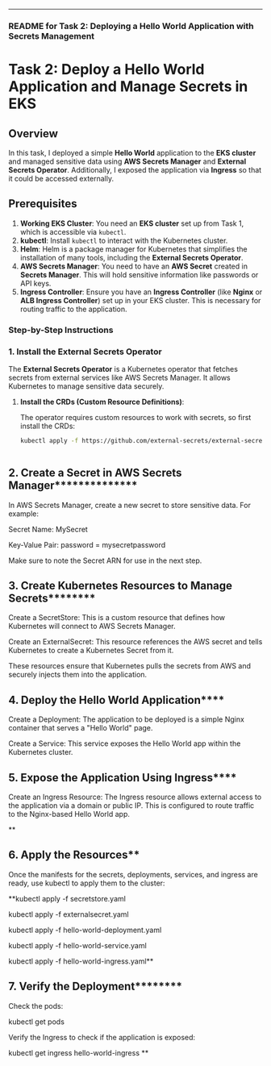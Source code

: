 

---

### **README for Task 2: Deploying a Hello World Application with Secrets Management**

# **Task 2: Deploy a Hello World Application and Manage Secrets in EKS**

## **Overview**

In this task, I deployed a simple **Hello World** application to the **EKS cluster** and managed sensitive data using **AWS Secrets Manager** and **External Secrets Operator**. Additionally, I exposed the application via **Ingress** so that it could be accessed externally.

## **Prerequisites**

1. **Working EKS Cluster**: You need an **EKS cluster** set up from Task 1, which is accessible via `kubectl`.
2. **kubectl**: Install `kubectl` to interact with the Kubernetes cluster. 
3. **Helm**: Helm is a package manager for Kubernetes that simplifies the installation of many tools, including the **External Secrets Operator**.
4. **AWS Secrets Manager**: You need to have an **AWS Secret** created in **Secrets Manager**. This will hold sensitive information like passwords or API keys.
5. **Ingress Controller**: Ensure you have an **Ingress Controller** (like **Nginx** or **ALB Ingress Controller**) set up in your EKS cluster. This is necessary for routing traffic to the application.




### Step-by-Step Instructions



### **1. **Install the External Secrets Operator****

The **External Secrets Operator** is a Kubernetes operator that fetches secrets from external services like AWS Secrets Manager. It allows Kubernetes to manage sensitive data securely.

1. **Install the CRDs (Custom Resource Definitions)**:

   The operator requires custom resources to work with secrets, so first install the CRDs:

   ```bash
   kubectl apply -f https://github.com/external-secrets/external-secrets/releases/download/v0.6.0/external-secrets-crds.yaml

   
   
## ******2**. Create a Secret in AWS Secrets Manager******************

In AWS Secrets Manager, create a new secret to store sensitive data. For example:

Secret Name: MySecret

Key-Value Pair: password = mysecretpassword

Make sure to note the Secret ARN for use in the next step.



## ******3. Create Kubernetes Resources to Manage Secrets**************

Create a SecretStore: This is a custom resource that defines how Kubernetes will connect to AWS Secrets Manager.

Create an ExternalSecret: This resource references the AWS secret and tells Kubernetes to create a Kubernetes Secret from it.

These resources ensure that Kubernetes pulls the secrets from AWS and securely injects them into the application.



## ******4. Deploy the Hello World Application**********
Create a Deployment: The application to be deployed is a simple Nginx container that serves a "Hello World" page.

Create a Service: This service exposes the Hello World app within the Kubernetes cluster.

## ******5. Expose the Application Using Ingress**********
   
Create an Ingress Resource: The Ingress resource allows external access to the application via a domain or public IP. This is configured to route traffic to the Nginx-based Hello World app.

**
## ********6. Apply the Resources**********

Once the manifests for the secrets, deployments, services, and ingress are ready, use kubectl to apply them to the cluster:


**kubectl apply -f secretstore.yaml

kubectl apply -f externalsecret.yaml

kubectl apply -f hello-world-deployment.yaml

kubectl apply -f hello-world-service.yaml

kubectl apply -f hello-world-ingress.yaml**


## ******7. Verify the Deployment**************

Check the pods:

kubectl get pods

Verify the Ingress to check if the application is exposed:

kubectl get ingress hello-world-ingress
**
